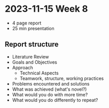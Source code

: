 # 2023-11-15 Week 8

- 4 page report
- 25 min presentation

## Report structure

- Literature Review
- Goals and Objectives
- Approach
  - Technical Aspects
  - Teamwork, structure, working practices
- Problems encountered and solutions
- What was achieved (what's novel?)
- What would you do with more time?
- What would you do differently to repeat?
